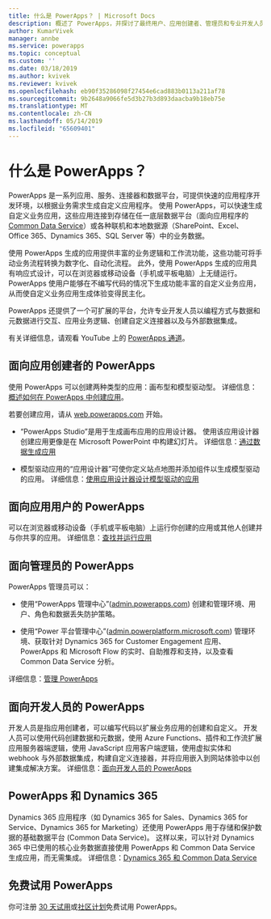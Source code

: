 ```yaml
---
title: 什么是 PowerApps？ | Microsoft Docs
description: 概述了 PowerApps，并探讨了最终用户、应用创建者、管理员和专业开发人员如何使用 PowerApps。
author: KumarVivek
manager: annbe
ms.service: powerapps
ms.topic: conceptual
ms.custom: ''
ms.date: 03/18/2019
ms.author: kvivek
ms.reviewer: kvivek
ms.openlocfilehash: eb90f35286098f27454e6cad883b0113a211af78
ms.sourcegitcommit: 9b2648a9066fe5d3b27b3d893daacba9b18eb75e
ms.translationtype: MT
ms.contentlocale: zh-CN
ms.lasthandoff: 05/14/2019
ms.locfileid: "65609401"
---
```

# <a name="what-is-powerapps"></a>什么是 PowerApps？

PowerApps 是一系列应用、服务、连接器和数据平台，可提供快速的应用程序开发环境，以根据业务需求生成自定义应用程序。 使用 PowerApps，可以快速生成自定义业务应用，这些应用连接到存储在任一底层数据平台（面向应用程序的 [Common Data Service](/powerapps/maker/common-data-service/data-platform-intro)）或各种联机和本地数据源（SharePoint、Excel、Office 365、Dynamics 365、SQL Server 等）中的业务数据。 

使用 PowerApps 生成的应用提供丰富的业务逻辑和工作流功能，这些功能可将手动业务流程转换为数字化、自动化流程。 此外，使用 PowerApps 生成的应用具有响应式设计，可以在浏览器或移动设备（手机或平板电脑）上无缝运行。 PowerApps 使用户能够在不编写代码的情况下生成功能丰富的自定义业务应用，从而使自定义业务应用生成体验变得民主化。

PowerApps 还提供了一个可扩展的平台，允许专业开发人员以编程方式与数据和元数据进行交互、应用业务逻辑、创建自定义连接器以及与外部数据集成。

有关详细信息，请观看 YouTube 上的 [PowerApps 通道](https://www.youtube.com/channel/UCGfWR2ekfRFckLjev6eQYLg)。

## <a name="powerapps-for-app-makerscreators"></a>面向应用创建者的 PowerApps

使用 PowerApps 可以创建两种类型的应用：画布型和模型驱动型。 详细信息：[概述如何在 PowerApps 中创建应用](maker/index.md)。

若要创建应用，请从 [web.powerapps.com](https://web.powerapps.com) 开始。

- “PowerApps Studio”是用于生成画布应用的应用设计器。 使用该应用设计器创建应用更像是在 Microsoft PowerPoint 中构建幻灯片。 详细信息：[通过数据生成应用](/powerapps/maker/canvas-apps/data-platform-create-app)  

- 模型驱动应用的“应用设计器”可使你定义站点地图并添加组件以生成模型驱动的应用。 详细信息：[使用应用设计器设计模型驱动的应用](maker/model-driven-apps/design-custom-business-apps-using-app-designer.md)

## <a name="powerapps-for-app-users"></a>面向应用用户的 PowerApps

可以在浏览器或移动设备（手机或平板电脑）上运行你创建的应用或其他人创建并与你共享的应用。 详细信息：[查找并运行应用](user/index.md)

## <a name="powerapps-for-admins"></a>面向管理员的 PowerApps

PowerApps 管理员可以：

- 使用“PowerApps 管理中心”([admin.powerapps.com](https://admin.powerapps.com)) 创建和管理环境、用户、角色和数据丢失防护策略。 

- 使用“Power 平台管理中心”([admin.powerplatform.microsoft.com](https://admin.powerplatform.microsoft.com)) 管理环境、获取针对 Dynamics 365 for Customer Engagement 应用、PowerApps 和 Microsoft Flow 的实时、自助推荐和支持，以及查看 Common Data Service 分析。 

详细信息：[管理 PowerApps](/power-platform/admin/admin-guide)

## <a name="powerapps-for-developers"></a>面向开发人员的 PowerApps

开发人员是指应用创建者，可以编写代码以扩展业务应用的创建和自定义。 开发人员可以使用代码创建数据和元数据，使用 Azure Functions、插件和工作流扩展应用服务器端逻辑，使用 JavaScript 应用客户端逻辑，使用虚拟实体和 webhook 与外部数据集成，构建自定义连接器，并将应用嵌入到网站体验中以创建集成解决方案。 详细信息：[面向开发人员的 PowerApps](/powerapps/#pivot=home&panel=developer)

## <a name="powerapps-and-dynamics-365"></a>PowerApps 和 Dynamics 365

Dynamics 365 应用程序（如 Dynamics 365 for Sales、Dynamics 365 for Service、Dynamics 365 for Marketing）还使用 PowerApps 用于存储和保护数据的基础数据平台 (Common Data Service)。 这样以来，可以针对 Dynamics 365 中已使用的核心业务数据直接使用 PowerApps 和 Common Data Service 生成应用，而无需集成。 详细信息：[Dynamics 365 和 Common Data Service](maker/common-data-service/data-platform-intro.md#dynamics-365-and-the-common-data-service)

## <a name="try-powerapps-for-free"></a>免费试用 PowerApps

你可注册 [30 天试用](maker/signup-for-powerapps.md)或[社区计划](maker/dev-community-plan.md)免费试用 PowerApps。

